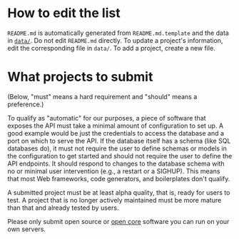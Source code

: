 # How to edit the list

`README.md` is automatically generated from `README.md.template` and the data in [`data/`](./data/). Do not edit `README.md` directly. To update a project's information, edit the corresponding file in `data/`. To add a project, create a new file.

# What projects to submit

(Below, "must" means a hard requirement and "should" means a preference.)

To qualify as "automatic" for our purposes, a piece of software that exposes the API must take a minimal amount of configuration to set up. A good example would be just the credentials to access the database and a port on which to serve the API. If the database itself has a schema (like SQL databases do), it must not require the user to define schemas or models in the configuration to get started and should not require the user to define the API endpoints. It should respond to changes to the database schema with no or minimal user intervention (e.g., a restart or a SIGHUP). This means that most Web frameworks, code generators, and boilerplates don't qualify.

A submitted project must be at least alpha quality, that is, ready for users to test. A project that is no longer actively maintained must be more mature than that and already tested by users.

Please only submit open source or [open core](https://en.wikipedia.org/wiki/Open_core) software you can run on your own servers.

